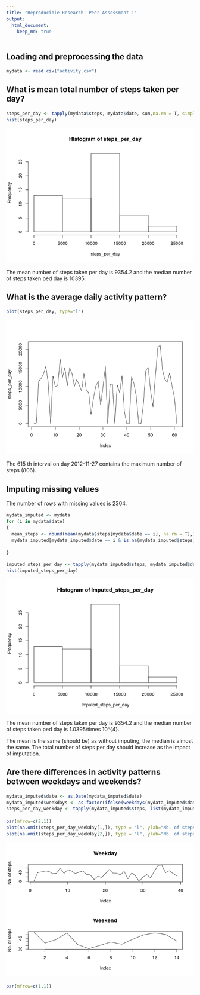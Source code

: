 ```yaml
---
title: "Reproducible Research: Peer Assessment 1"
output: 
  html_document:
    keep_md: true
---
```



## Loading and preprocessing the data


```r
mydata <- read.csv("activity.csv")
```


## What is mean total number of steps taken per day?


```r
steps_per_day <- tapply(mydata$steps, mydata$date, sum,na.rm = T, simplify = T)
hist(steps_per_day)
```

![](PA1_template_files/figure-html/unnamed-chunk-2-1.png)<!-- -->

The mean number of steps taken per day is 9354.2 and the median number of steps taken ped day is 10395.



## What is the average daily activity pattern?


```r
plot(steps_per_day, type="l")
```

![](PA1_template_files/figure-html/unnamed-chunk-3-1.png)<!-- -->

The 615 th interval on day 2012-11-27 contains the maximum number of steps (806).

## Imputing missing values

The number of rows with missing values is 2304.


```r
mydata_imputed <- mydata
for (i in mydata$date)
{
  mean_steps <- round(mean(mydata$steps[mydata$date == i], na.rm = T),1)
  mydata_imputed[mydata_imputed$date == i & is.na(mydata_imputed$steps), 'steps'] <- mean_steps
  
}
```


```r
imputed_steps_per_day <- tapply(mydata_imputed$steps, mydata_imputed$date, sum,na.rm = T)
hist(imputed_steps_per_day)
```

![](PA1_template_files/figure-html/unnamed-chunk-5-1.png)<!-- -->

The mean number of steps taken per day is 9354.2 and the median number of steps taken ped day is 1.0395\times 10^{4}.

The mean is the same (should be) as without imputing, the median is almost the same.
The total number of steps per day should increase as the impact of imputation.


## Are there differences in activity patterns between weekdays and weekends?


```r
mydata_imputed$date <- as.Date(mydata_imputed$date)
mydata_imputed$weekdays <- as.factor(ifelse(weekdays(mydata_imputed$date) == "Saturday" | weekdays(mydata_imputed$date) == "Sunday", "weekend", "weekday"))
steps_per_day_weekday <- tapply(mydata_imputed$steps, list(mydata_imputed$weekdays, mydata_imputed$date), mean,na.rm = T)

par(mfrow=c(2,1))
plot(na.omit(steps_per_day_weekday[1,]), type = "l", ylab="Nb. of steps", main="Weekday")
plot(na.omit(steps_per_day_weekday[2,]), type = "l", ylab="Nb. of steps", main="Weekend")
```

![](PA1_template_files/figure-html/unnamed-chunk-6-1.png)<!-- -->

```r
par(mfrow=c(1,1))
```

